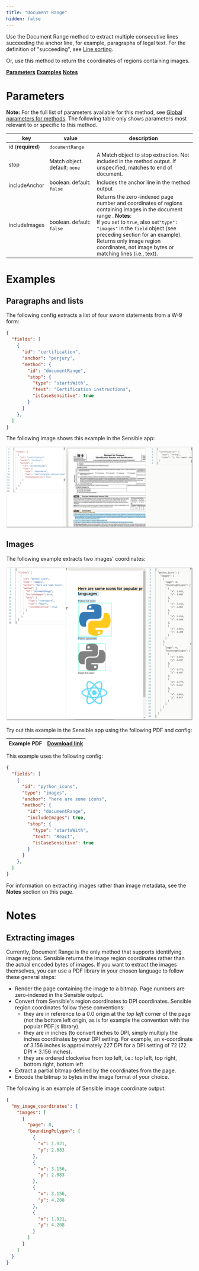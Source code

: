 ```yaml
---
title: "Document Range"
hidden: false
---
```

Use the Document Range method to extract multiple consecutive lines succeeding the anchor line, for example, paragraphs of legal text. For the definition of "succeeding", see [Line sorting](doc:concepts#line-sorting).

Or, use this method to return the coordinates of regions containing images.

[**Parameters**](doc:document-range#section-parameters)
[**Examples**](doc:document-range#section-examples)
[**Notes**](doc:document-range#section-notes)



Parameters
====

**Note:** For the full list of parameters available for this method, see [Global parameters for methods](doc:method#section-global-parameters-for-methods). The following table only shows parameters most relevant to or specific to this method.

| key               | value                         | description                                                  |
| ----------------- | ----------------------------- | ------------------------------------------------------------ |
| id (**required**) | `documentRange`               |                                                              |
| stop              | Match object. default: `none` | A Match object to stop extraction. Not included in the method output.  If unspecified, matches to end of document. |
| includeAnchor     | boolean. default: `false`     | Includes the anchor line in the method output                |
| includeImages     | boolean. default: `false`     | Returns the zero-indexed page number and coordinates of regions containing images in the document range .  **Notes**:<br/>  If you set to `true`,  also set`"type": "images"` in the `field` object (see preceding section for an example). <br/>Returns only image region coordinates, not image bytes or matching lines (i.e., text). |

Examples
====

Paragraphs and lists
----

The following config extracts a list of four sworn statements from a W-9 form: 

```json
{
  "fields": [
    {
      "id": "certification",
      "anchor": "perjury",
      "method": {
        "id": "documentRange",
        "stop": {
          "type": "startsWith",
          "text": "Certification instructions",
          "isCaseSensitive": true
        }
      }
    },
  ]
}
```

The following image shows this example in the Sensible app:

![Click to enlarge](https://raw.githubusercontent.com/sensible-hq/sensible-docs/main/readme-sync/assets/v0/images/final/documentrange_sworn.png)

Images
----

The following example extracts two images' coordinates:

![Click to enlarge](https://raw.githubusercontent.com/sensible-hq/sensible-docs/main/readme-sync/assets/v0/images/final/documentrange_icons.png)

Try out this example in the Sensible app using the following PDF and config:

| Example PDF | [Download link](https://raw.githubusercontent.com/sensible-hq/sensible-docs/main/readme-sync/assets/v0/pdfs/image_coordinates_example.pdf) |
| --------------------------------- | ------------------------------------------------------------ |

This example uses the following config:

```json
{
  "fields": [
    {
      "id": "python_icons",
      "type": "images",
      "anchor": "here are some icons",
      "method": {
        "id": "documentRange",
        "includeImages": true,
        "stop": {
          "type": "startsWith",
          "text": "React",
          "isCaseSensitive": true
        }
      }
    },
  ]
}
```



For information on extracting images rather than image metadata, see the **Notes** section on this page.



Notes
====

Extracting images
----

Currently, Document Range is the only method that supports identifying image regions. Sensible returns the image region coordinates rather than the actual encoded bytes of images. If you want to extract the images themselves, you can use a PDF library in your chosen language to follow these general steps:

- Render the page containing the image to a bitmap. Page numbers are zero-indexed in the Sensible output.
- Convert from Sensible's region coordinates to DPI coordinates.  Sensible region coordinates follow these conventions:
  - they are in reference to a 0.0 origin at the *top left* corner of the page (not the bottom left origin, as is for example the convention with the popular PDF.js library)
  - they are in inches (to convert inches to DPI, simply multiply the inches coordinates by your DPI setting. For example, an x-coordinate of 3.156 inches is approximately 227 DPI for a DPI setting of 72 (72 DPI * 3.156 inches).
  - they are ordered clockwise from top left, i.e.: top left, top right, bottom right, bottom left
- Extract a partial bitmap defined by the coordinates from the page.
- Encode the bitmap to bytes in the image format of your choice. 

The following is an example of Sensible image coordinate output:

```json
{
  "my_image_coordinates": {
    "images": [
      {
        "page": 0,
        "boundingPolygon": [
          {
            "x": 1.021,
            "y": 2.083
          },
          {
            "x": 3.156,
            "y": 2.083
          },
          {
            "x": 3.156,
            "y": 4.208
          },
          {
            "x": 1.021,
            "y": 4.208
          }
        ]
      }
    ]
  }
}
```



